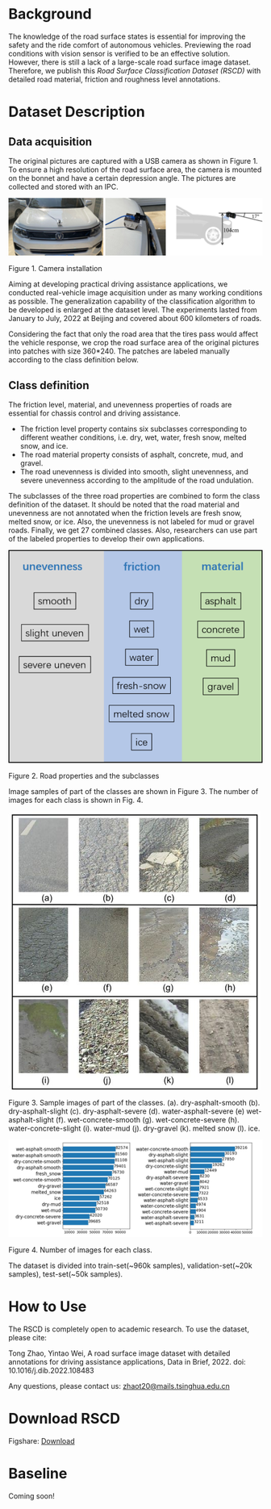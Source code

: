 # Background

The knowledge of the road surface states is essential for improving the safety and the ride comfort of autonomous vehicles. Previewing the road conditions with vision sensor is verified to be an effective solution. However, there is still a lack of a large-scale road surface image dataset. Therefore, we publish this *Road Surface Classification Dataset (RSCD)* with detailed road material, friction and roughness level annotations.

# Dataset Description

## Data acquisition

The original pictures are captured with a USB camera as shown in Figure 1. To ensure a high resolution of the road surface area, the camera is mounted on the bonnet and have a certain depression angle. The pictures are collected and stored with an IPC.

![](img/73700cbe3a4288b07634d10d4e39bed7.png)

Figure 1. Camera installation

Aiming at developing practical driving assistance applications, we conducted real-vehicle image acquisition under as many working conditions as possible. The generalization capability of the classification algorithm to be developed is enlarged at the dataset level. The experiments lasted from January to July, 2022 at Beijing and covered about 600 kilometers of roads.

Considering the fact that only the road area that the tires pass would affect the vehicle response, we crop the road surface area of the original pictures into patches with size 360\*240. The patches are labeled manually according to the class definition below.

## Class definition

The friction level, material, and unevenness properties of roads are essential for chassis control and driving assistance.

-   The friction level property contains six subclasses corresponding to different weather conditions, i.e. dry, wet, water, fresh snow, melted snow, and ice.
-   The road material property consists of asphalt, concrete, mud, and gravel.
-   The road unevenness is divided into smooth, slight unevenness, and severe unevenness according to the amplitude of the road undulation.

The subclasses of the three road properties are combined to form the class definition of the dataset. It should be noted that the road material and unevenness are not annotated when the friction levels are fresh snow, melted snow, or ice. Also, the unevenness is not labeled for mud or gravel roads. Finally, we get 27 combined classes. Also, researchers can use part of the labeled properties to develop their own applications.

![](img/0b21fdac7d360cf991a31a85c384153f.png)

Figure 2. Road properties and the subclasses

Image samples of part of the classes are shown in Figure 3. The number of images for each class is shown in Fig. 4.

![](img/2b96c808d26592eeb217549f150a97fa.jpeg)

Figure 3. Sample images of part of the classes. (a). dry-asphalt-smooth (b). dry-asphalt-slight (c). dry-asphalt-severe (d). water-asphalt-severe (e) wet-asphalt-slight (f). wet-concrete-smooth (g). wet-concrete-severe (h). water-concrete-slight (i). water-mud (j). dry-gravel (k). melted snow (l). ice.

![](img/a069d465da1211286ec077aea196e301.jpeg)

Figure 4. Number of images for each class.
  
  
The dataset is divided into train-set(~960k samples), validation-set(~20k samples), test-set(~50k samples).    

# How to Use

The RSCD is completely open to academic research. To use the dataset, please cite:

Tong Zhao, Yintao Wei, A road surface image dataset with detailed annotations for driving assistance applications, Data in Brief, 2022. doi: 10.1016/j.dib.2022.108483

Any questions, please contact us: zhaot20@mails.tsinghua.edu.cn

# Download RSCD

Figshare: [Download](https://doi.org/10.6084/m9.figshare.20424582.v2)

# Baseline

Coming soon!
